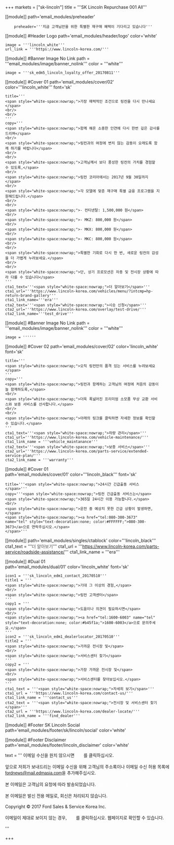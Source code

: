 
+++
markets = ["sk-lincoln"]
title = '''SK Lincoln Repurchase 001 All'''
 
[[module]]
path='email_modules/preheader'

   
		preheader='''지금 고객님만을 위한 특별한 재구매 혜택이 기다리고 있습니다'''

[[module]] #Header Logo
path='email_modules/header/logo'
color='white'

	image = '''lincoln_white'''
	url_link = '''https://www.lincoln-korea.com/'''

[[module]] #Banner Image No Link
path = '''email_modules/image/banner_nolink'''
color = '''white'''

	image = '''sk_edm5_lincoln_loyalty_offer_20170811'''
    
[[module]] #Cover 01 
path='email_modules/cover/02'
color='''lincoln_white'''
font='sk'

	title='''
    <span style="white-space:nowrap;">가장 매력적인 조건으로 링컨을 다시 만나세요</span>
    <br/>
    <br/>
    '''
	copy='''
	<span style="white-space:nowrap;">함께 해온 소중한 인연에 다시 한번 깊은 감사를 드리며</span>
    <br/>
	<span style="white-space:nowrap;">링컨과의 여정에 변치 않는 감동이 오래도록 함께 하기를 바랍니다</span>
    <br/>
    <br/>
	<span style="white-space:nowrap;">고객님께서 보다 풍성한 링컨의 가치를 경험할 수 있도록,</span>
    <br/>
	<span style="white-space:nowrap;">링컨 코리아에서는 2017년 9월 30일까지</span>
    <br/>
	<span style="white-space:nowrap;">각 모델에 맞춘 재구매 특별 금융 프로그램을 지원해드립니다.</span>
    <br/>
    <br/>
	<span style="white-space:nowrap;">- 컨티넨탈: 1,500,000 원</span>
    <br/>
    <span style="white-space:nowrap;">- MKZ: 800,000 원</span>
    <br/>
    <span style="white-space:nowrap;">- MKX: 800,000 원</span>
    <br/>
    <span style="white-space:nowrap;">- MKC: 800,000 원</span>
    <br/>
    <br/>
    <span style="white-space:nowrap;">특별한 기회로 다시 한 번, 새로운 링컨의 감성을 더 가볍게 누려보세요.</span>
    <br/>
    <br/>
    <span style="white-space:nowrap;">단, 상기 프로모션은 차종 및 전시장 상황에 따라 다를 수 있습니다</span>
    '''
    cta1_text='''<span style="white-space:nowrap;">더 알아보기</span>'''
    cta1_url='''https://www.lincoln-korea.com/vehicles/menu/?intcmp=hp-return-brand-gallery'''
    cta1_link_name='''era'''
    cta2_text='''<span style="white-space:nowrap;">시승 신청</span>'''
    cta2_url='''https://www.lincoln-korea.com/overlay/test-drive/'''
    cta2_link_name='''test_drive'''
    

[[module]] #Banner Image No Link
path = '''email_modules/image/banner_nolink'''
color = '''white'''

	image = ''''''

[[module]] #Cover 02
path='email_modules/cover/02'
color='lincoln_white'
font='sk'

	title='''
    <span style="white-space:nowrap;">오직 링컨만의 품격 있는 서비스를 누려보세요</span>
    '''
	copy='''
    <span style="white-space:nowrap;">링컨과 함께하는 고객님의 여정에 처음의 감동이 늘 함께하도록,</span>
    <br/>
    <span style="white-space:nowrap;">더욱 폭넓어진 프리미엄 소모품 무상 교환 서비스와 보증 서비스를 선사합니다.</span>
    <br/>
    <br/>
    <span style="white-space:nowrap;">아래의 링크를 클릭하면 자세한 정보를 확인할 수 있습니다.</span> 
    '''
	cta1_text='''<span style="white-space:nowrap;">차량 관리</span>'''
	cta1_url='''https://www.lincoln-korea.com/vehicle-maintenance/'''
	cta1_link_name = '''vehicle_maintanance'''
	cta2_text='''<span style="white-space:nowrap;">보증 서비스</span>'''
	cta2_url='''https://www.lincoln-korea.com/parts-service/extended-service-plan/'''
	cta2_link_name = '''warranty'''
    
[[module]] #Cover 01   
path='email_modules/cover/01'
color='''lincoln_black'''
font='sk'

	title='''<span style="white-space:nowrap;">24시간 긴급출동 서비스</span>'''
	copy='''<span style="white-space:nowrap;">링컨 긴급출동 서비스는</span>
	<span style="white-space:nowrap;">365일 24시간 이용 가능합니다.</span>
    <br/>
	<span style="white-space:nowrap;">운전 중 예상치 못한 긴급 상황이 발생하면,</span>
    <span style="white-space:nowrap;"><a href="tel:080-300-3673" name="tel" style="text-decoration:none; color:#FFFFFF;">080-300-3673</a>으로 연락주십시오.</span>
	</span>''' 
	
[[module]]
path='email_modules/singles/ctablock'
color='''lincoln_black''' 
	cta1_text = '''<span style="font-family:'Nanum Gothic',Malgun Gothic,sans-serif;color:#515151;"><span style="white-space:nowrap;">더 알아보기</span></span>'''
	cta1_url = '''https://www.lincoln-korea.com/parts-service/roadside-assistance/'''
	cta1_link_name = '''era'''

[[module]] #Dual 01    
path='email_modules/dual/01'
color='lincoln_white'
font='sk'

	icon1 = '''sk_lincoln_edm1_contact_20170510'''
	title1 = '''
	<span style="white-space:nowrap;">기대 그 이상의 경험,</span>
    <br/>
	<span style="white-space:nowrap;">링컨 고객센터</span>
    '''
	copy1 = '''
	<span style="white-space:nowrap;">도움이나 의견이 필요하시면</span>
    <br/>
	<span style="white-space:nowrap;"><a href="tel:1600-6003" name="tel" style="text-decoration:none; color:#b45f1a;">1600-6003</a>으로 문의주세요.</span>
    '''
	icon2 = '''sk_lincoln_edm1_dealerlocator_20170510'''
	title2 = '''
	<span style="white-space:nowrap;">가까운 전시장 및</span>
    <br/>
	<span style="white-space:nowrap;">서비스센터 찾기</span>
	'''
	copy2 = '''
	<span style="white-space:nowrap;">가장 가까운 전시장 및</span>
    <br/>
	<span style="white-space:nowrap;">서비스센터를 찾아보십시오.</span>
    '''
	cta1_text = '''<span style="white-space:nowrap;">자세히 보기</span>'''
	cta1_url = '''https://www.lincoln-korea.com/contact-us/'''
	cta1_link_name = '''contact_us'''
	cta2_text = '''<span style="white-space:nowrap;">전시장 및 서비스센터 찾기</span>'''
	cta2_url = '''https://www.lincoln-korea.com/dealer-locate/'''
	cta2_link_name = '''find_dealer'''

[[module]] #Footer SK Lincoln Social
path='email_modules/footer/sk/lincoln/social'
color='white'

[[module]] #Footer Disclaimer
path='email_modules/footer/lincoln_disclaimer'
color='white'

 text = '''
<span style="white-space:nowrap;">이메일 수신을 원치 않으시면</span>
<span class="mobile-display-block"></span><a href="<%unsubscribe_link_text%>" style="color:#FFFFFF; text-decoration:underline">여기</a>를 클릭하십시오.</span>
<br/>
<br/>
<span style="white-space:nowrap;">앞으로 저희가 보내드리는 이메일 수신을 위해 고객님의 주소록이나 이메일 수신 허용 목록에</span>
<br/>
<span style="font-family:'Nanum Gothic',Malgun Gothic,sans-serif; text-decoration:underline;">fordnews@mail.edmasia.com</span>을 추가해주십시오.</span>
<br/>
<br/>
<span style="white-space:nowrap;">본 이메일은 고객님의 요청에 따라 발송되었습니다.</span>
<a href="https://www.lincoln-korea.com/privacy/" name="privacy" style="text-decoration:underline; color:#FFFFFF;">개인정보처리방침</a>
<br/>
<br/>
<span style="white-space:nowrap;">본 이메일은 발신 전용 메일로, 회신은 처리되지 않습니다.</span>
<br/>
<br/>
<span style="white-space:nowrap;">Copyright © 2017 Ford Sales & Service Korea Inc.</span>
<br/>
<br/>
<span style="white-space:nowrap;">이메일이 제대로 보이지 않는 경우,<span class="mobile-display-block"></span>
<a href="<%syslink_message_read url='/public/read_message.jsp'%>" style="color:#FFFFFF; text-decoration:underline">여기</a>를 클릭하십시오. 웹페이지로 확인할 수 있습니다.</span>
<br/>
<br/>
 '''

+++
